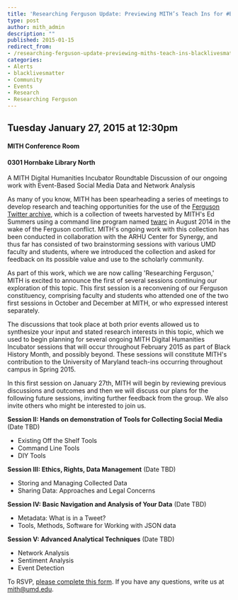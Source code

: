 ```yaml
---
title: 'Researching Ferguson Update: Previewing MITH’s Teach Ins for #BlackLivesMatter at UMD'
type: post
author: mith_admin
description: ""
published: 2015-01-15
redirect_from: 
- /researching-ferguson-update-previewing-miths-teach-ins-blacklivesmatter-umd/
categories:
- Alerts
- blacklivesmatter
- Community
- Events
- Research
- Researching Ferguson
---
```

## Tuesday January 27, 2015 at 12:30pm

#### MITH Conference Room

#### 0301 Hornbake Library North

A MITH Digital Humanities Incubator Roundtable Discussion of our ongoing work with Event-Based Social Media Data and Network Analysis

As many of you know, MITH has been spearheading a series of meetings to develop research and teaching opportunities for the use of the [Ferguson Twitter archive](http://mith.umd.edu/miths-ed-summers-discusses-ferguson-twitter-archive/), which is a collection of tweets harvested by MITH's Ed Summers using a command line program named [twarc](http://github.com/edsu/twarc) in August 2014 in the wake of the Ferguson conflict. MITH's ongoing work with this collection has been conducted in collaboration with the ARHU Center for Synergy, and thus far has consisted of two brainstorming sessions with various UMD faculty and students, where we introduced the collection and asked for feedback on its possible value and use to the scholarly community.

As part of this work, which we are now calling 'Researching Ferguson,' MITH is excited to announce the first of several sessions continuing our exploration of this topic. This first session is a reconvening of our Ferguson constituency, comprising faculty and students who attended one of the two first sessions in October and December at MITH, or who expressed interest separately.

The discussions that took place at both prior events allowed us to synthesize your input and stated research interests in this topic, which we used to begin planning for several ongoing MITH Digital Humanities Incubator sessions that will occur throughout February 2015 as part of Black History Month, and possibly beyond. These sessions will constitute MITH's contribution to the University of Maryland teach-ins occurring throughout campus in Spring 2015.

In this first session on January 27th, MITH will begin by reviewing previous discussions and outcomes and then we will discuss our plans for the following future sessions, inviting further feedback from the group. We also invite others who might be interested to join us.

**Session II: Hands on demonstration of Tools for Collecting Social Media** (Date TBD)

- Existing Off the Shelf Tools
- Command Line Tools
- DIY Tools

**Session III: Ethics, Rights, Data Management** (Date TBD)

- Storing and Managing Collected Data
- Sharing Data: Approaches and Legal Concerns

**Session IV: Basic Navigation and Analysis of Your Data** (Date TBD)

- Metadata: What is in a Tweet?
- Tools, Methods, Software for Working with JSON data

**Session V: Advanced Analytical Techniques** (Date TBD)

- Network Analysis
- Sentiment Analysis
- Event Detection

To RSVP, [please complete this form](http://docs.google.com/forms/d/128cTxCPwBUHwqPds0TSfGsDCB3LBMu9TCipP7y9wNr0/viewform). If you have any questions, write us at [mith@umd.edu](mailto:mith@umd.edu).
